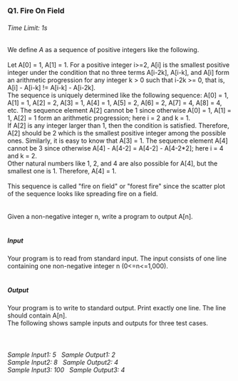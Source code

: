 ### Q1. Fire On Field  
###### Time Limit: 1s  
We define *A* as a sequence of positive integers like the following.  
</br>Let A[0] = 1, A[1] = 1. For a positive integer i>=2, A[i] is the
smallest positive integer under the condition that no three terms A[i-2k], A[i-k], and A[i] form an arithmetic progression
for any integer k > 0 such that i-2k >= 0, that is, A[i] - A[i-k] != A[i-k] - A[i-2k].
</br>The sequence is uniquely determined like the following sequence: A[0] = 1, A[1] = 1, A[2] = 2, A[3] = 1, A[4] = 1,
A[5] = 2, A[6] = 2, A[7] = 4, A[8] = 4, etc. The sequence element A[2] cannot be 1 since otherwise A[0] = 1, A[1] = 1, A[2] = 1
 form an arithmetic progression; here i = 2 and k = 1.  
If A[2] is any integer larger than 1, then the condition is satisfied. Therefore, A[2] should be 2 which is the smallest positive 
integer among the possible ones. Similarly, it is easy to know that A[3] = 1. The sequence element A[4] cannot be 3 since otherwise 
A[4] - A[4-2] = A[4-2] - A[4-2*2]; here i = 4 and k = 2.  
Other natural numbers like 1, 2, and 4 are also possible for A[4], but the smallest one is 1. Therefore, A[4] = 1.  
</br>This sequence is called "fire on field" or "forest fire" since the scatter plot of the sequence looks like spreading fire on a field.  
</br></br>Given a non-negative integer n, write a program to output A[n].  
</br>
##### Input  
Your program is to read from standard input. The input consists of one line containing one non-negative integer n (0<=n<=1,000).  
</br>
##### Output  
Your program is to write to standard output. Print exactly one line. The line should contain A[n].  
The following shows sample inputs and outputs for three test cases.  
</br></br>
###### Sample Input1: 5 &nbsp; Sample Output1: 2</br>Sample Input2: 8 &nbsp; Sample Output2: 4</br>Sample Input3: 100 &nbsp; Sample Output3: 4</br>